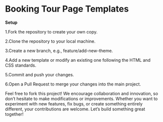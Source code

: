 # Booking Tour Page Templates

**Setup**

1.Fork the repository to create your own copy.

2.Clone the repository to your local machine.

3.Create a new branch, e.g., feature/add-new-theme.

4.Add a new template or modify an existing one following the HTML and CSS standards.

5.Commit and push your changes.

6.Open a Pull Request to merge your changes into the main project.

Feel free to fork this project! We encourage collaboration and innovation, so don’t hesitate to make modifications or improvements. Whether you want to experiment with new features, fix bugs, or create something entirely different, your contributions are welcome. Let’s build something great together!

